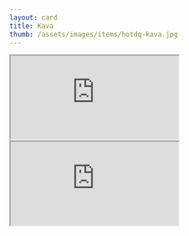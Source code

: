 ```yaml
---
layout: card
title: Kava
thumb: /assets/images/items/hotdq-kava.jpg
---
```

<iframe src="http://magic-items.herokuapp.com/item/embed/7w3hzfh"></iframe>
<iframe src="http://magic-items.herokuapp.com/item/embed/kpilelq"></iframe>
